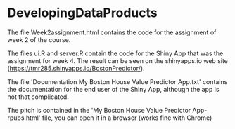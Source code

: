 # DevelopingDataProducts

The file Week2assignment.html contains the code for the assignment of week 2 of the course.

The files ui.R and server.R contain the code for the Shiny App that was the assignment for week 4. The result can be seen on the shinyapps.io web site (https://tmr285.shinyapps.io/BostonPredictor/).

The file 'Documentation My Boston House Value Predictor App.txt' contains the documentation for the end user of the Shiny App, although the app is not that complicated.

The pitch is contained in the 'My Boston House Value Predictor App-rpubs.html' file, you can open it in a browser (works fine with Chrome)

